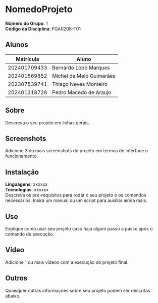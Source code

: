 # NomedoProjeto

**Número do Grupo**: 1<br>
**Código da Disciplina**: FGA0208-T01<br>

## Alunos
|Matrícula | Aluno |
| -- | -- |
| 202401709433  |  Bernardo Lobo Marques |
| 202401569852  |  Michel de Melo Guimarães |
| 202307539741  |  Thiago Neves Monteiro |
| 202401318728  |  Pedro Macedo de Araujo |


## Sobre 
Descreva o seu projeto em linhas gerais. 

## Screenshots
Adicione 3 ou mais screenshots do projeto em termos de interface e funcionamento.

## Instalação 
**Linguagens**: xxxxxx<br>
**Tecnologias**: xxxxxx<br>
Descreva os pré-requisitos para rodar o seu projeto e os comandos necessários.
Insira um manual ou um script para auxiliar ainda mais.

## Uso 
Explique como usar seu projeto caso haja algum passo a passo após o comando de execução.

## Vídeo
Adicione 1 ou mais vídeos com a execução do projeto final.

## Outros 
Quaisquer outras informações sobre seu projeto podem ser descritas abaixo.
